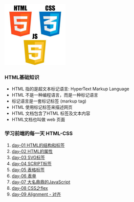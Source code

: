 
<img src="./images/hcj.jpg" width=200>
<br>

### HTML基础知识
>
* HTML 指的是超文本标记语言: HyperText Markup Language
* HTML 不是一种编程语言，而是一种标记语言
* 标记语言是一套标记标签 (markup tag)
* HTML 使用标记标签来描述网页
* HTML 文档包含了HTML 标签及文本内容
* HTML文档也叫做 web 页面

### 学习前端的每一天 HTML-CSS
1. [day-01 HTML的结构和标签](./days/day1.md)
2. [day-02 HTML的属性](./days/day2.md)
3. [day-03 SVG标签](./days/day3.md)
4. [day-04 SCRIPT标签](./days/day4.md)
5. [day-05 表格标签](./days/day5.md)
6. [day-06 表单](./days/day6.md)
7. [day-07 大名鼎鼎的JavaScript](./days/day7.md)
8. [day-08 CSS之flex](./days/day8.md)
9. [day-09 Alignment - 对齐](./days/day9.md)